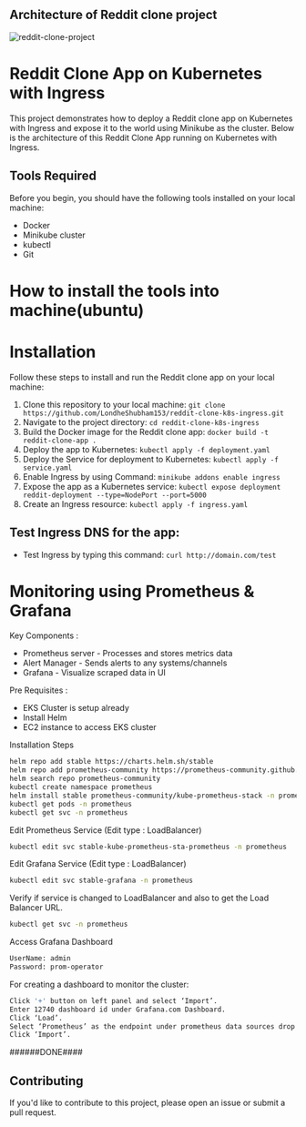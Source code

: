 ## Architecture of Reddit clone project

![reddit-clone-project](https://github.com/Goofy05/Reddit-Clone-with-K8s/assets/158276086/ddc752e4-b648-4f66-bb04-b4ddef67c739)



# Reddit Clone App on Kubernetes with Ingress
This project demonstrates how to deploy a Reddit clone app on Kubernetes with Ingress and expose it to the world using Minikube as the cluster.
Below is the architecture of this Reddit Clone App running on Kubernetes with Ingress.

## Tools Required
Before you begin, you should have the following tools installed on your local machine: 

- Docker
- Minikube cluster
- kubectl
- Git

# How to install the tools into machine(ubuntu)

# Installation
Follow these steps to install and run the Reddit clone app on your local machine:

1) Clone this repository to your local machine: `git clone https://github.com/LondheShubham153/reddit-clone-k8s-ingress.git`
2) Navigate to the project directory: `cd reddit-clone-k8s-ingress`
3) Build the Docker image for the Reddit clone app: `docker build -t reddit-clone-app .`
4) Deploy the app to Kubernetes: `kubectl apply -f deployment.yaml`
1) Deploy the Service for deployment to Kubernetes: `kubectl apply -f service.yaml`
5) Enable Ingress by using Command: `minikube addons enable ingress`
6) Expose the app as a Kubernetes service: `kubectl expose deployment reddit-deployment --type=NodePort --port=5000`
7) Create an Ingress resource: `kubectl apply -f ingress.yaml`


## Test Ingress DNS for the app:
- Test Ingress by typing this command: `curl http://domain.com/test`

# Monitoring using Prometheus & Grafana

Key Components :

- Prometheus server - Processes and stores metrics data
- Alert Manager - Sends alerts to any systems/channels
- Grafana - Visualize scraped data in UI

Pre Requisites :
- EKS Cluster is setup already
- Install Helm
- EC2 instance to access EKS cluster

Installation Steps 
```sh
helm repo add stable https://charts.helm.sh/stable
helm repo add prometheus-community https://prometheus-community.github.io/helm-charts
helm search repo prometheus-community
kubectl create namespace prometheus
helm install stable prometheus-community/kube-prometheus-stack -n prometheus
kubectl get pods -n prometheus
kubectl get svc -n prometheus
```

Edit Prometheus Service (Edit type : LoadBalancer)
```sh
kubectl edit svc stable-kube-prometheus-sta-prometheus -n prometheus
```

Edit Grafana Service (Edit type : LoadBalancer) 
```sh
kubectl edit svc stable-grafana -n prometheus
```

Verify if service is changed to LoadBalancer and also to get the Load Balancer URL.
```sh
kubectl get svc -n prometheus
```

Access Grafana Dashboard
```sh
UserName: admin 
Password: prom-operator
```


For creating a dashboard to monitor the cluster:

```sh
Click '+' button on left panel and select ‘Import’.
Enter 12740 dashboard id under Grafana.com Dashboard.
Click ‘Load’.
Select ‘Prometheus’ as the endpoint under prometheus data sources drop down.
Click ‘Import’.
```

######DONE####







## Contributing
If you'd like to contribute to this project, please open an issue or submit a pull request.


